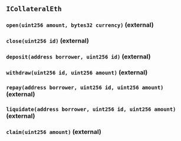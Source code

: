 ## `ICollateralEth`

### `open(uint256 amount, bytes32 currency)` (external)

### `close(uint256 id)` (external)

### `deposit(address borrower, uint256 id)` (external)

### `withdraw(uint256 id, uint256 amount)` (external)

### `repay(address borrower, uint256 id, uint256 amount)` (external)

### `liquidate(address borrower, uint256 id, uint256 amount)` (external)

### `claim(uint256 amount)` (external)
